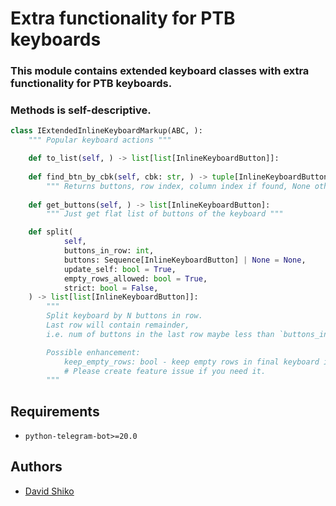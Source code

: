 # Extra functionality for PTB keyboards

### This module contains extended keyboard classes with extra functionality for PTB keyboards.

### Methods is self-descriptive.

```python
class IExtendedInlineKeyboardMarkup(ABC, ):
    """ Popular keyboard actions """

    def to_list(self, ) -> list[list[InlineKeyboardButton]]:
        
    def find_btn_by_cbk(self, cbk: str, ) -> tuple[InlineKeyboardButton, int, int] | None:
        """ Returns buttons, row index, column index if found, None otherwise """
        
    def get_buttons(self, ) -> list[InlineKeyboardButton]:
        """ Just get flat list of buttons of the keyboard """

    def split(
            self,
            buttons_in_row: int,
            buttons: Sequence[InlineKeyboardButton] | None = None,
            update_self: bool = True,
            empty_rows_allowed: bool = True,
            strict: bool = False,
    ) -> list[list[InlineKeyboardButton]]:
        """
        Split keyboard by N buttons in row.
        Last row will contain remainder,
        i.e. num of buttons in the last row maybe less than `buttons_in_row` parameter.

        Possible enhancement:
            keep_empty_rows: bool - keep empty rows in final keyboard if not enough buttons.
            # Please create feature issue if you need it.
        """
```

## Requirements

*   `python-telegram-bot>=20.0`

## Authors

*   [David Shiko](https://github.com/david-shiko)
